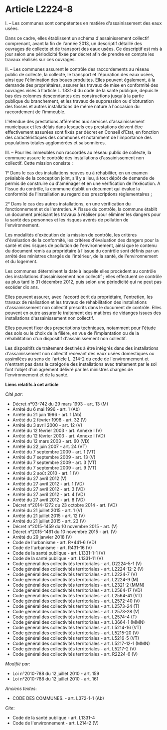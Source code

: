 # Article L2224-8

I. – Les communes sont compétentes en matière d'assainissement des eaux usées.

Dans ce cadre, elles établissent un schéma d'assainissement collectif comprenant, avant la fin de l'année 2013, un descriptif
détaillé des ouvrages de collecte et de transport des eaux usées. Ce descriptif est mis à jour selon une périodicité fixée
par décret afin de prendre en compte les travaux réalisés sur ces ouvrages.

II. – Les communes assurent le contrôle des raccordements au réseau public de collecte, la collecte, le transport et
l'épuration des eaux usées, ainsi que l'élimination des boues produites. Elles peuvent également, à la demande des
propriétaires, assurer les travaux de mise en conformité des ouvrages visés à l'article L. 1331-4 du code de la santé
publique, depuis le bas des colonnes descendantes des constructions jusqu'à la partie publique du branchement, et les travaux
de suppression ou d'obturation des fosses et autres installations de même nature à l'occasion du raccordement de l'immeuble.

L'étendue des prestations afférentes aux services d'assainissement municipaux et les délais dans lesquels ces prestations
doivent être effectivement assurées sont fixés par décret en Conseil d'Etat, en fonction des caractéristiques des communes et
notamment de l'importance des populations totales agglomérées et saisonnières.

III. – Pour les immeubles non raccordés au réseau public de collecte, la commune assure le contrôle des installations
d'assainissement non collectif. Cette mission consiste :

1° Dans le cas des installations neuves ou à réhabiliter, en un examen préalable de la conception joint, s'il y a lieu, à
tout dépôt de demande de permis de construire ou d'aménager et en une vérification de l'exécution. A l'issue du contrôle, la
commune établit un document qui évalue la conformité de l'installation au regard des prescriptions réglementaires ;

2° Dans le cas des autres installations, en une vérification du fonctionnement et de l'entretien. A l'issue du contrôle, la
commune établit un document précisant les travaux à réaliser pour éliminer les dangers pour la santé des personnes et les
risques avérés de pollution de l'environnement.

Les modalités d'exécution de la mission de contrôle, les critères d'évaluation de la conformité, les critères d'évaluation
des dangers pour la santé et des risques de pollution de l'environnement, ainsi que le contenu du document remis au
propriétaire à l'issue du contrôle sont définis par un arrêté des ministres chargés de l'intérieur, de la santé, de
l'environnement et du logement.

Les communes déterminent la date à laquelle elles procèdent au contrôle des installations d'assainissement non collectif ;
elles effectuent ce contrôle au plus tard le 31 décembre 2012, puis selon une périodicité qui ne peut pas excéder dix ans.

Elles peuvent assurer, avec l'accord écrit du propriétaire, l'entretien, les travaux de réalisation et les travaux de
réhabilitation des installations d'assainissement non collectif prescrits dans le document de contrôle. Elles peuvent en
outre assurer le traitement des matières de vidanges issues des installations d'assainissement non collectif.

Elles peuvent fixer des prescriptions techniques, notamment pour l'étude des sols ou le choix de la filière, en vue de
l'implantation ou de la réhabilitation d'un dispositif d'assainissement non collectif.

Les dispositifs de traitement destinés à être intégrés dans des installations d'assainissement non collectif recevant des
eaux usées domestiques ou assimilées au sens de l'article L. 214-2 du code de l'environnement et n'entrant pas dans la
catégorie des installations avec traitement par le sol font l'objet d'un agrément délivré par les ministres chargés de
l'environnement et de la santé.

**Liens relatifs à cet article**

_Cité par_:

  - Décret n°93-742 du 29 mars 1993 - art. 13 (M)
  - Arrêté du 6 mai 1996 - art. 1 (Ab)
  - Arrêté du 21 juin 1996 - art. 1 (Ab)
  - Arrêté du 2 février 1998 - art. 32 (V)
  - Arrêté du 3 avril 2000 - art. 12 (V)
  - Arrêté du 12 février 2003 - art. Annexe I (V)
  - Arrêté du 12 février 2003 - art. Annexe I (VD)
  - Arrêté du 12 mars 2003 - art. 60 (VD)
  - Arrêté du 22 juin 2007 - art. 24 (VT)
  - Arrêté du 7 septembre 2009 - art. 1 (VT)
  - Arrêté du 7 septembre 2009 - art. 13 (V)
  - Arrêté du 7 septembre 2009 - art. 3 (VT)
  - Arrêté du 7 septembre 2009 - art. 9 (VT)
  - Arrêté du 2 août 2010 - art. 1 (V)
  - Arrêté du 27 avril 2012 (V)
  - Arrêté du 27 avril 2012 - art. 1 (VD)
  - Arrêté du 27 avril 2012 - art. 3 (VD)
  - Arrêté du 27 avril 2012 - art. 4 (VD)
  - Arrêté du 27 avril 2012 - art. 8 (VD)
  - Décret n°2014-1272 du 23 octobre 2014 - art. (VD)
  - Arrêté du 21 juillet 2015 - art. 1 (V)
  - Arrêté du 21 juillet 2015 - art. 12 (V)
  - Arrêté du 21 juillet 2015 - art. 23 (V)
  - Décret n°2015-1459 du 10 novembre 2015 - art. (V)
  - Décret n°2015-1461 du 10 novembre 2015 - art. (V)
  - Arrêté du 29 janvier 2018 (V)
  - Code de l'urbanisme - art. R*441-6 (VD)
  - Code de l'urbanisme - art. R431-16 (V)
  - Code de la santé publique - art. L1331-1-1 (V)
  - Code de la santé publique - art. L1331-11 (V)
  - Code général des collectivités territoriales - art. D2224-5-1 (V)
  - Code général des collectivités territoriales - art. L2224-12-2 (V)
  - Code général des collectivités territoriales - art. L2224-7 (V)
  - Code général des collectivités territoriales - art. L2224-9 (M)
  - Code général des collectivités territoriales - art. L2321-2 (MMN)
  - Code général des collectivités territoriales - art. L2564-17 (VD)
  - Code général des collectivités territoriales - art. L2564-41 (VT)
  - Code général des collectivités territoriales - art. L2572-40 (V)
  - Code général des collectivités territoriales - art. L2573-24 (T)
  - Code général des collectivités territoriales - art. L2573-28 (V)
  - Code général des collectivités territoriales - art. L2574-4 (T)
  - Code général des collectivités territoriales - art. L3664-1 (MMN)
  - Code général des collectivités territoriales - art. L5214-16 (VT)
  - Code général des collectivités territoriales - art. L5215-20 (V)
  - Code général des collectivités territoriales - art. L5216-5 (VT)
  - Code général des collectivités territoriales - art. L5217-12-1 (MMN)
  - Code général des collectivités territoriales - art. L5217-2 (V)
  - Code général des collectivités territoriales - art. R2224-6 (V)

_Modifié par_:

  - Loi n°2010-788 du 12 juillet 2010 - art. 159
  - Loi n°2010-788 du 12 juillet 2010 - art. 161

_Anciens textes_:

  - CODE DES COMMUNES. - art. L372-1-1 (Ab)

_Cite_:

  - Code de la santé publique - art. L1331-4
  - Code de l'environnement - art. L214-2 (V)
